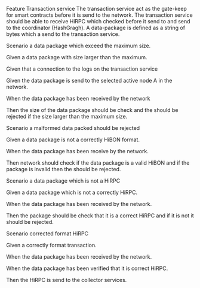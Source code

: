 Feature Transaction service
The transaction service act as the gate-keep for smart contracts before it is send to the network. 
The transaction service should be able to receive HiRPC which checked before it send to and send to the coordinator (HashGragh).
A data-package is defined as a string of bytes which a send to the transaction service.


Scenario a data package which exceed the maximum size.

Given a data package with size larger than the maximum.

Given that a connection to the logs on the transaction service

Given the data package is send to the selected active node A in the network.

When the data package has been received by the network

Then the size of the data package should be check and the should be rejected
if the size larger than the maximum size.



Scenario a malformed data packed should be rejected

Given a data package is not a correctly HiBON format.

When the data package has been receive by the network.

Then network should check if the data package is a valid HiBON
and if the package is invalid then the should be rejected.

Scenario a data package which is not a HiRPC

Given a data package which is not a correctly HiRPC.

When the data package has been received by the network.

Then the package should be check that it is a correct HiRPC and if it is not it should be rejected.


Scenario corrected format HiRPC

Given a correctly format transaction.

When the data package has been received by the network.

When the data package has been verified that it is correct HiRPC.

Then the HiRPC is send to the collector services.



